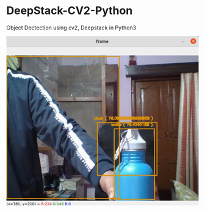 # DeepStack-CV2-Python
Object Dectection using cv2, Deepstack in Python3



![alt-text](https://github.com/Abhishek010397/DeepStack-CV2-Python/blob/master/output.jpg)
